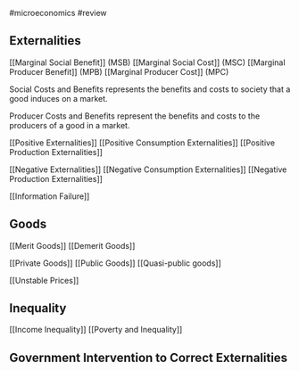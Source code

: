 #microeconomics #review

## Externalities
[[Marginal Social Benefit]] (MSB)
[[Marginal Social Cost]] (MSC)
[[Marginal Producer Benefit]] (MPB)
[[Marginal Producer Cost]] (MPC)

Social Costs and Benefits represents the benefits and costs to society that a good induces on a market.

Producer Costs and Benefits represent the benefits and costs to the producers of a good in a market.

[[Positive Externalities]]
[[Positive Consumption Externalities]]
[[Positive Production Externalities]]

[[Negative Externalities]]
[[Negative Consumption Externalities]]
[[Negative Production Externalities]]

[[Information Failure]]

## Goods
[[Merit Goods]]
[[Demerit Goods]]

[[Private Goods]]
[[Public Goods]]
[[Quasi-public goods]]

[[Unstable Prices]]

## Inequality
[[Income Inequality]]
[[Poverty and Inequality]]
## Government Intervention to Correct Externalities
